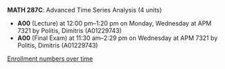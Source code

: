 **MATH 287C**: Advanced Time Series Analysis (4 units)

- **A00** (Lecture) at 12:00 pm–1:20 pm on Monday, Wednesday at APM 7321 by Politis, Dimitris (A01229743)
- **A00** (Final Exam) at 11:30 am–2:29 pm on Wednesday at APM 7321 by Politis, Dimitris (A01229743)

[Enrollment numbers over time](./MATH287C.tsv)
